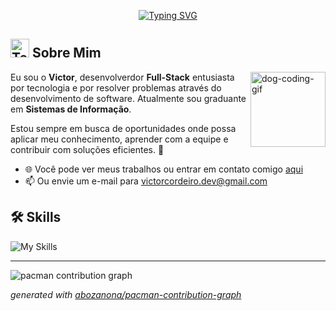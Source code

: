 <!-- Banner de boas vindas -->
<p align="center">
  <a href="https://github.com/Vict0Rocha">
    <img src="https://readme-typing-svg.demolab.com?font=Fira+Code&weight=200&size=25&pause=1500&color=2F9FFC&width=435&lines=Ol%C3%A1%2C+me+chamo+Victor+Hugo...;Seja+bem-vindo+ao+meu+perfil" alt="Typing SVG" />
  </a>
</p>

<!-- Sobre mim -->
## <img src="https://raw.githubusercontent.com/Tarikul-Islam-Anik/Telegram-Animated-Emojis/main/People/Technologist.webp" alt="Technologist" width="30" />  Sobre Mim

<img align="right" alt="dog-coding-gif" src="https://media1.giphy.com/media/v1.Y2lkPTc5MGI3NjExc2d5bWR2cmx0ODgyeWFxdmZwOXd0ZjRlOG45MmdhOTNycTY5eGNpayZlcD12MV9pbnRlcm5hbF9naWZfYnlfaWQmY3Q9Zw/EZr27ZbJwmjE9PGyLN/giphy.gif" width="120" />

Eu sou o **Victor**, desenvolverdor **Full-Stack** entusiasta por tecnologia e por resolver problemas através do desenvolvimento de software. Atualmente sou graduante em **Sistemas de Informação**.

Estou sempre em busca de oportunidades onde possa aplicar meu conhecimento, aprender com a equipe e contribuir com soluções eficientes. 🚀


* 🌐 Você pode ver meus trabalhos ou entrar em contato comigo [aqui](https://portfolio-victor-cordeiro.vercel.app/)
* 📫 Ou envie um e-mail para victorcordeiro.dev@gmail.com

                                                                   
## 🛠️ Skills 

![My Skills](https://skillicons.dev/icons?i=html,css,python,django,mysql,git)         

---

<picture>
  <source media="(prefers-color-scheme: dark)" srcset="https://raw.githubusercontent.com/[Vict0Rocha]/[Vict0Rocha]/output/pacman-contribution-graph-dark.svg">
  <source media="(prefers-color-scheme: light)" srcset="https://raw.githubusercontent.com/[Vict0Rocha]/[Vict0Rocha]/output/pacman-contribution-graph.svg">
  <img alt="pacman contribution graph" src="https://raw.githubusercontent.com/[Vict0Rocha]/[Vict0Rocha]/output/pacman-contribution-graph.svg">
</picture>

_generated with [abozanona/pacman-contribution-graph](https://abozanona.github.io/pacman-contribution-graph/)_

